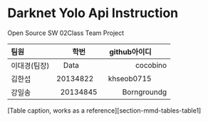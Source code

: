 # Darknet Yolo Api Instruction
Open Source SW 02Class Team Project


| 팀원          | 학번           | github아이디         |
| :------------ | :-----------: | -------------------: |
| 이대경(팀장)   | Data          | cocobino             |
| 김한섭         | 20134822      | khseob0715          |
| 강일송         | 20134845      | Borngroundg         |
[Table caption, works as a reference][section-mmd-tables-table1] 
